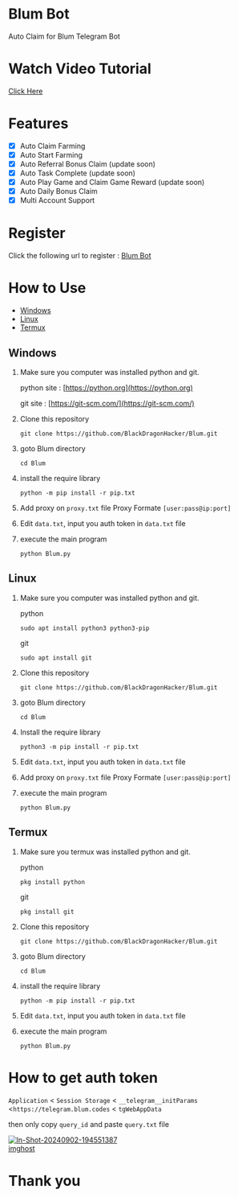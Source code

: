 # Blum Bot

Auto Claim for Blum Telegram Bot

# Watch Video Tutorial
[Click Here](https://youtu.be/6ZPwzPVNArU)

# Features

- [x] Auto Claim Farming 
- [x] Auto Start Farming
- [x] Auto Referral Bonus Claim (update soon)
- [x] Auto Task Complete (update soon)
- [x] Auto Play Game and Claim Game Reward (update soon)
- [x] Auto Daily Bonus Claim
- [x] Multi Account Support

# Register

Click the following url to register : [Blum Bot](https://t.me/blum/app?startapp=tribe_sftearning_squad-ref_J6mrU1gUyy)

# How to Use
- [Windows](#windows)
- [Linux](#linux)
- [Termux](#termux)
## Windows 

1. Make sure you computer was installed python and git.
   
   python site : [https://python.org](https://python.org)
   
   git site : [https://git-scm.com/](https://git-scm.com/)

2. Clone this repository
   ```shell
   git clone https://github.com/BlackDragonHacker/Blum.git
   ```

3. goto Blum directory
   ```
   cd Blum
   ```

4. install the require library
   ```
   python -m pip install -r pip.txt
   ```
5. Add proxy on `proxy.txt` file Proxy Formate `[user:pass@ip:port]`

6. Edit `data.txt`, input you auth token in `data.txt` file

7. execute the main program 
   ```
   python Blum.py
   ```

## Linux

1. Make sure you computer was installed python and git.
   
   python
   ```shell
   sudo apt install python3 python3-pip
   ```
   git
   ```shell
   sudo apt install git
   ```

2. Clone this repository
   
   ```shell
   git clone https://github.com/BlackDragonHacker/Blum.git
   ```

3. goto Blum directory

   ```shell
   cd Blum
   ```

4. Install the require library
   
   ```
   python3 -m pip install -r pip.txt
   ```

5. Edit `data.txt`, input you auth token in `data.txt` file

6. Add proxy on `proxy.txt` file Proxy Formate `[user:pass@ip:port]`

7. execute the main program 
   ```
   python Blum.py
   ```

## Termux

1. Make sure you termux was installed python and git.
   
   python
   ```
   pkg install python
   ```

   git
   ```
   pkg install git
   ```

2. Clone this repository
   ```shell
   git clone https://github.com/BlackDragonHacker/Blum.git
   ```

3. goto Blum directory
   ```
   cd Blum
   ```

4. install the require library
   ```
   python -m pip install -r pip.txt
   ```

5. Edit `data.txt`, input you auth token in `data.txt` file

6. execute the main program 
   ```
   python Blum.py
   ```


# How to get auth token

`Application` < `Session Storage` < `__telegram__initParams` <`https://telegram.blum.codes` < `tgWebAppData`

then only copy `query_id` and  paste `query.txt` file

<a href="https://ibb.co/WHM0BZP"><img src="https://i.ibb.co/vcThLpQ/In-Shot-20240902-194551387.jpg" alt="In-Shot-20240902-194551387" border="0"></a><br /><a target='_blank' href='https://imgbb.com/'>imghost</a><br />

# Thank you
